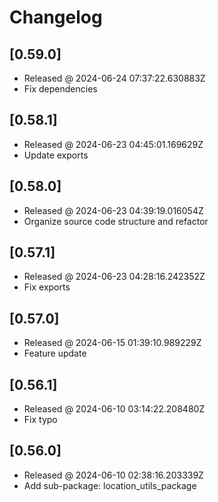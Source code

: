 # Changelog

## [0.59.0]

- Released @ 2024-06-24 07:37:22.630883Z
- Fix dependencies

## [0.58.1]

- Released @ 2024-06-23 04:45:01.169629Z
- Update exports

## [0.58.0]

- Released @ 2024-06-23 04:39:19.016054Z
- Organize source code structure and refactor

## [0.57.1]

- Released @ 2024-06-23 04:28:16.242352Z
- Fix exports

## [0.57.0]

- Released @ 2024-06-15 01:39:10.989229Z
- Feature update

## [0.56.1]

- Released @ 2024-06-10 03:14:22.208480Z
- Fix typo

## [0.56.0]

- Released @ 2024-06-10 02:38:16.203339Z
- Add sub-package: location_utils_package
